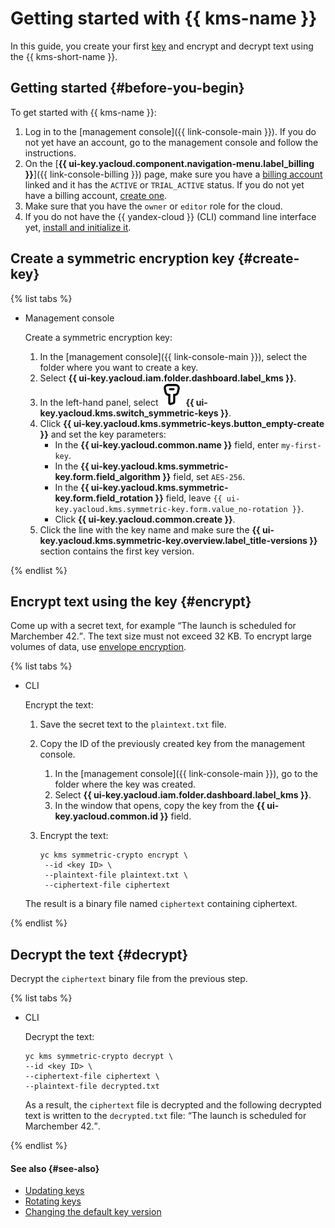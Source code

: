 # Getting started with {{ kms-name }}

In this guide, you create your first [key](../concepts/index.md) and encrypt and decrypt text using the {{ kms-short-name }}.

## Getting started {#before-you-begin}

To get started with {{ kms-name }}:

1. Log in to the [management console]({{ link-console-main }}). If you do not yet have an account, go to the management console and follow the instructions.
1. On the [**{{ ui-key.yacloud.component.navigation-menu.label_billing }}**]({{ link-console-billing }}) page, make sure you have a [billing account](../../billing/concepts/billing-account.md) linked and it has the `ACTIVE` or `TRIAL_ACTIVE` status. If you do not yet have a billing account, [create one](../../billing/quickstart/index.md#create_billing_account).
1. Make sure that you have the `owner` or `editor` role for the cloud.
1. If you do not have the {{ yandex-cloud }} (CLI) command line interface yet, [install and initialize it](../../cli/quickstart.md#install).

## Create a symmetric encryption key {#create-key}

{% list tabs %}

- Management console

   Create a symmetric encryption key:
   1. In the [management console]({{ link-console-main }}), select the folder where you want to create a key.
   1. Select **{{ ui-key.yacloud.iam.folder.dashboard.label_kms }}**.
   1. In the left-hand panel, select ![image](../../_assets/kms/symmetric-key.svg) **{{ ui-key.yacloud.kms.switch_symmetric-keys }}**.
   1. Click **{{ ui-key.yacloud.kms.symmetric-keys.button_empty-create }}** and set the key parameters:
      * In the **{{ ui-key.yacloud.common.name }}** field, enter `my-first-key`.
      * In the **{{ ui-key.yacloud.kms.symmetric-key.form.field_algorithm }}** field, set `AES-256`.
      * In the **{{ ui-key.yacloud.kms.symmetric-key.form.field_rotation }}** field, leave `{{ ui-key.yacloud.kms.symmetric-key.form.value_no-rotation }}`.
      * Click **{{ ui-key.yacloud.common.create }}**.
   1. Click the line with the key name and make sure the **{{ ui-key.yacloud.kms.symmetric-key.overview.label_title-versions }}** section contains the first key version.

{% endlist %}

## Encrypt text using the key {#encrypt}

Come up with a secret text, for example <q>The launch is scheduled for Marchember 42.</q>. The text size must not exceed 32 KB. To encrypt large volumes of data, use [envelope encryption](../concepts/envelope.md).

{% list tabs %}

- CLI

   Encrypt the text:

   1. Save the secret text to the `plaintext.txt` file.
   1. Copy the ID of the previously created key from the management console.
      1. In the [management console]({{ link-console-main }}), go to the folder where the key was created.
      1. Select **{{ ui-key.yacloud.iam.folder.dashboard.label_kms }}**.
      1. In the window that opens, copy the key from the **{{ ui-key.yacloud.common.id }}** field.
   1. Encrypt the text:

      ```
      yc kms symmetric-crypto encrypt \
       --id <key ID> \
       --plaintext-file plaintext.txt \
       --ciphertext-file ciphertext
      ```

   The result is a binary file named `ciphertext` containing ciphertext.

{% endlist %}

## Decrypt the text {#decrypt}

Decrypt the `ciphertext` binary file from the previous step.

{% list tabs %}

- CLI

   Decrypt the text:

   ```
   yc kms symmetric-crypto decrypt \
   --id <key ID> \
   --ciphertext-file ciphertext \
   --plaintext-file decrypted.txt
   ```

   As a result, the `ciphertext` file is decrypted and the following decrypted text is written to the `decrypted.txt` file: <q>The launch is scheduled for Marchember 42.</q>.

{% endlist %}

#### See also {#see-also}

* [Updating keys](../operations/key.md#update)
* [Rotating keys](../operations/key.md#rotate)
* [Changing the default key version](../operations/version.md#make-primary)
